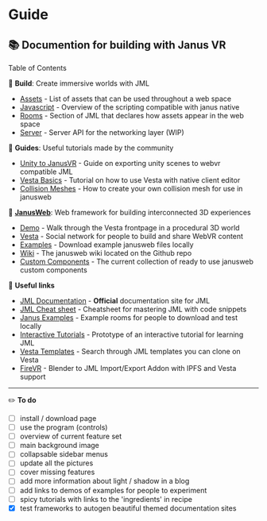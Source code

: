 # Guide

## :books: Documention for building with Janus VR

Table of Contents

:wrench: **Build**: Create immersive worlds with JML

- [Assets](https://github.com/janusvr/guide/blob/master/docs/build/assets.md) - List of assets that can be used throughout a web space
- [Javascript](https://github.com/janusvr/guide/blob/master/docs/build/javascript.md) - Overview of the scripting compatible with janus native
- [Rooms](https://github.com/janusvr/guide/blob/master/docs/build/room.md) - Section of JML that declares how assets appear in the web space
- [Server](https://github.com/janusvr/guide/blob/master/docs/build/server.md) - Server API for the networking layer (WIP)

:notebook: **Guides**: Useful tutorials made by the community

- [Unity to JanusVR](https://github.com/janusvr/guide/blob/master/docs/guide/unity.md) - Guide on exporting unity scenes to webvr compatible JML
- [Vesta Basics](https://github.com/janusvr/guide/blob/master/guide/tutorials/vestabasics.md) - Tutorial on how to use Vesta with native client editor
- [Collision Meshes](https://github.com/janusvr/guide/blob/master/guide/tutorials/Collision-Meshes.md) - How to create your own collision mesh for use in janusweb

:mount_fuji: **[JanusWeb](https://github.com/jbaicoianu/janusweb)**: Web framework for building interconnected 3D experiences

- [Demo](https://web.janusvr.com/) - Walk through the Vesta frontpage in a procedural 3D world 
- [Vesta](https://vesta.janusvr.com/) - Social network for people to build and share WebVR content 
- [Examples](https://github.com/janusvr/janusvr-examples) - Download example janusweb files locally
- [Wiki](https://github.com/jbaicoianu/janusweb/wiki) - The janusweb wiki located on the Github repo
- [Custom Components](https://github.com/janusvr/janus-custom-components) - The current collection of ready to use janusweb custom components


:pushpin: **Useful links**

- [JML Documentation](http://janusvr.com/docs/build/introtojml/index.html) - **Official** documentation site for JML
- [JML Cheat sheet](https://github.com/janusvr/guide/blob/master/guide/cheatsheet.md) - Cheatsheet for mastering JML with code snippets
- [Janus Examples](https://github.com/janusvr/janusvr-examples) - Example rooms for people to download and test locally
- [Interactive Tutorials](https://github.com/jbaicoianu/janusvr-tutorials) - Prototype of an interactive tutorial for learning JML
- [Vesta Templates](https://vesta.janusvr.com/search/template/1) - Search through JML templates you can clone on Vesta
- [FireVR](https://github.com/spyduck/firevr) - Blender to JML Import/Export Addon with IPFS and Vesta support


***

:pencil2: **To do**

- [ ] install / download page
- [ ] use the program (controls)
- [ ] overview of current feature set
- [ ] main background image
- [ ] collapsable sidebar menus
- [ ] update all the pictures
- [ ] cover missing features
- [ ] add more information about light / shadow in a blog
- [ ] add links to demos of examples for people to experiment
- [ ] spicy tutorials with links to the 'ingredients' in recipe
- [x] test frameworks to autogen beautiful themed documentation sites

